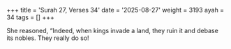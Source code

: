 +++
title = 'Surah 27, Verses 34'
date = '2025-08-27'
weight = 3193
ayah = 34
tags = []
+++

She reasoned, “Indeed, when kings invade a land, they ruin it and debase its nobles. They really do so!